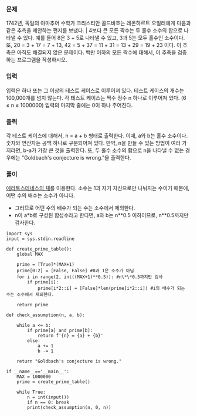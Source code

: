 ### 문제
1742년, 독일의 아마추어 수학가 크리스티안 골드바흐는 레온하르트 오일러에게 다음과 같은 추측을 제안하는 편지를 보냈다.
| 4보다 큰 모든 짝수는 두 홀수 소수의 합으로 나타낼 수 있다.
예를 들어 8은 3 + 5로 나타낼 수 있고, 3과 5는 모두 홀수인 소수이다.
또, 20 = 3 + 17 = 7 + 13, 42 = 5 + 37 = 11 + 31 = 13 + 29 = 19 + 23 이다.
이 추측은 아직도 해결되지 않은 문제이다.
백만 이하의 모든 짝수에 대해서, 이 추측을 검증하는 프로그램을 작성하시오.

### 입력
입력은 하나 또는 그 이상의 테스트 케이스로 이루어져 있다. 테스트 케이스의 개수는 100,000개를 넘지 않는다.
각 테스트 케이스는 짝수 정수 n 하나로 이루어져 있다. (6 ≤ n ≤ 1000000)
입력의 마지막 줄에는 0이 하나 주어진다.

### 출력
각 테스트 케이스에 대해서, n = a + b 형태로 출력한다. 이때, a와 b는 홀수 소수이다.
숫자와 연산자는 공백 하나로 구분되어져 있다. 만약, n을 만들 수 있는 방법이 여러 가지라면, b-a가 가장 큰 것을 출력한다.
또, 두 홀수 소수의 합으로 n을 나타낼 수 없는 경우에는 "Goldbach's conjecture is wrong."을 출력한다.

### 풀이
[에라토스테네스의 체](https://w.wiki/8F5L)를 이용한다.
소수는 1과 자기 자신으로만 나눠지는 수이기 때문에, 어떤 수의 배수는 소수가 아니다.  
- 그러므로 어떤 수의 배수가 되는 수는 소수에서 제외한다.  
- n이 a\*b로 구성된 합성수라고 한다면, a와 b는 n\*\*0.5 이하이므로, n\*\*0.5까지만 검사한다. 
```
import sys
input = sys.stdin.readline

def create_prime_table():
    global MAX

    prime = [True]*(MAX+1)
    prime[0:2] = [False, False] #0과 1은 소수가 아님
    for i in range(2, int((MAX+1)**0.5)): #n\*\*0.5까지만 검사
        if prime[i]:
            prime[i*2::i] = [False]*len(prime[i*2::i]) #i의 배수가 되는 수는 소수에서 제외한다.

    return prime

def check_assumption(n, a, b):

    while a <= b:
        if prime[a] and prime[b]:
            return f'{n} = {a} + {b}'
        else:
            a += 1
            b -= 1

    return "Goldbach's conjecture is wrong."

if __name__=='__main__':
    MAX = 1000000
    prime = create_prime_table()

    while True:
        n = int(input())
        if n == 0: break
        print(check_assumption(n, 0, n))
```
